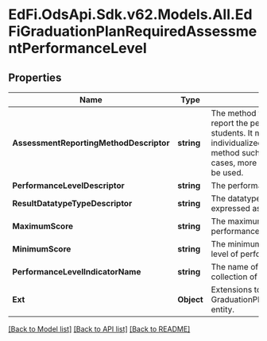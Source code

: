 # EdFi.OdsApi.Sdk.v62.Models.All.EdFiGraduationPlanRequiredAssessmentPerformanceLevel

## Properties

Name | Type | Description | Notes
------------ | ------------- | ------------- | -------------
**AssessmentReportingMethodDescriptor** | **string** | The method that the instructor of the class uses to report the performance and achievement of all students. It may be a qualitative method such as individualized teacher comments or a quantitative method such as a letter or numerical grade. In some cases, more than one type of reporting method may be used. | 
**PerformanceLevelDescriptor** | **string** | The performance level(s) defined for the assessment. | 
**ResultDatatypeTypeDescriptor** | **string** | The datatype of the result. The results can be expressed as a number, percentile, range, level, etc. | [optional] 
**MaximumScore** | **string** | The maximum score to make the indicated level of performance. | [optional] 
**MinimumScore** | **string** | The minimum score required to make the indicated level of performance. | [optional] 
**PerformanceLevelIndicatorName** | **string** | The name of the indicator being measured for a collection of performance level values. | [optional] 
**Ext** | **Object** | Extensions to the GraduationPlanRequiredAssessmentPerformanceLevel entity. | [optional] 

[[Back to Model list]](../README.md#documentation-for-models) [[Back to API list]](../README.md#documentation-for-api-endpoints) [[Back to README]](../README.md)

